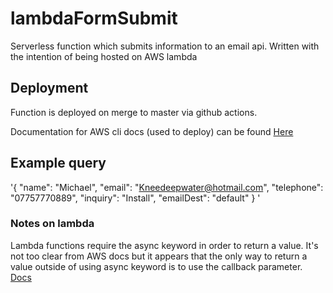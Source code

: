 # lambdaFormSubmit
Serverless function which submits information to an email api. Written with the intention of being hosted on AWS lambda

## Deployment
Function is deployed on merge to master via github actions.

Documentation for AWS cli docs (used to deploy) can be found [Here](https://awscli.amazonaws.com/v2/documentation/api/latest/reference/index.html#cli-aws)

## Example query

'{
  "name": "Michael",
  "email": "Kneedeepwater@hotmail.com",
  "telephone": "07757770889",
  "inquiry": "Install",
  "emailDest": "default"
}
'

### Notes on lambda
Lambda functions require the async keyword in order to return a value. It's not too clear from AWS docs but it appears that the only way to return a value outside of using async keyword is to use the callback parameter. [Docs](https://docs.aws.amazon.com/lambda/latest/dg/nodejs-handler.html)
